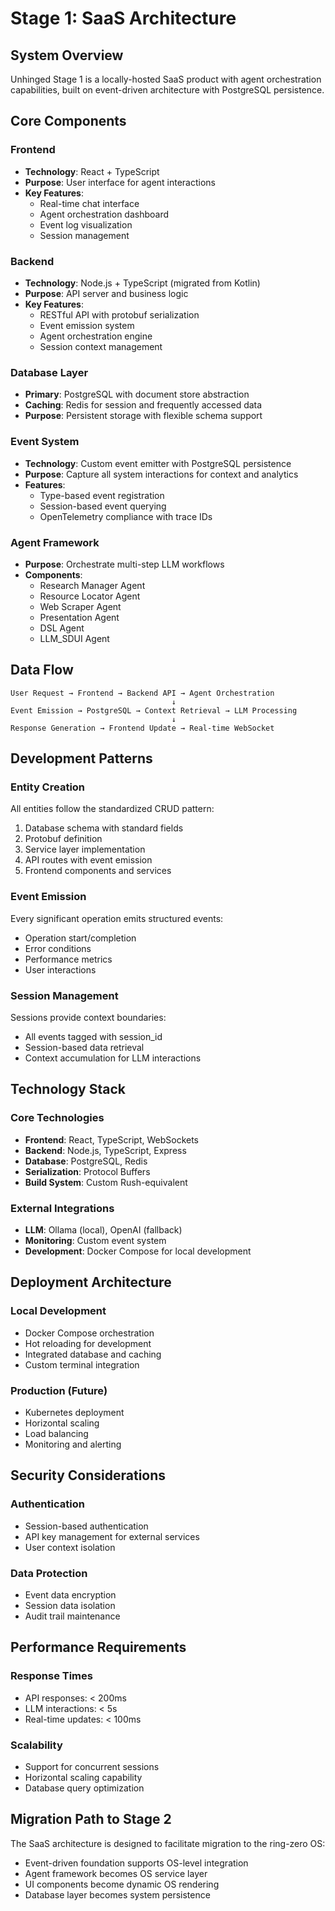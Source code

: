 # Stage 1: SaaS Architecture

## System Overview

Unhinged Stage 1 is a locally-hosted SaaS product with agent orchestration capabilities, built on event-driven architecture with PostgreSQL persistence.

## Core Components

### Frontend
- **Technology**: React + TypeScript
- **Purpose**: User interface for agent interactions
- **Key Features**:
  - Real-time chat interface
  - Agent orchestration dashboard
  - Event log visualization
  - Session management

### Backend
- **Technology**: Node.js + TypeScript (migrated from Kotlin)
- **Purpose**: API server and business logic
- **Key Features**:
  - RESTful API with protobuf serialization
  - Event emission system
  - Agent orchestration engine
  - Session context management

### Database Layer
- **Primary**: PostgreSQL with document store abstraction
- **Caching**: Redis for session and frequently accessed data
- **Purpose**: Persistent storage with flexible schema support

### Event System
- **Technology**: Custom event emitter with PostgreSQL persistence
- **Purpose**: Capture all system interactions for context and analytics
- **Features**:
  - Type-based event registration
  - Session-based event querying
  - OpenTelemetry compliance with trace IDs

### Agent Framework
- **Purpose**: Orchestrate multi-step LLM workflows
- **Components**:
  - Research Manager Agent
  - Resource Locator Agent
  - Web Scraper Agent
  - Presentation Agent
  - DSL Agent
  - LLM_SDUI Agent

## Data Flow

```
User Request → Frontend → Backend API → Agent Orchestration
                                    ↓
Event Emission → PostgreSQL → Context Retrieval → LLM Processing
                                    ↓
Response Generation → Frontend Update → Real-time WebSocket
```

## Development Patterns

### Entity Creation
All entities follow the standardized CRUD pattern:
1. Database schema with standard fields
2. Protobuf definition
3. Service layer implementation
4. API routes with event emission
5. Frontend components and services

### Event Emission
Every significant operation emits structured events:
- Operation start/completion
- Error conditions
- Performance metrics
- User interactions

### Session Management
Sessions provide context boundaries:
- All events tagged with session_id
- Session-based data retrieval
- Context accumulation for LLM interactions

## Technology Stack

### Core Technologies
- **Frontend**: React, TypeScript, WebSockets
- **Backend**: Node.js, TypeScript, Express
- **Database**: PostgreSQL, Redis
- **Serialization**: Protocol Buffers
- **Build System**: Custom Rush-equivalent

### External Integrations
- **LLM**: Ollama (local), OpenAI (fallback)
- **Monitoring**: Custom event system
- **Development**: Docker Compose for local development

## Deployment Architecture

### Local Development
- Docker Compose orchestration
- Hot reloading for development
- Integrated database and caching
- Custom terminal integration

### Production (Future)
- Kubernetes deployment
- Horizontal scaling
- Load balancing
- Monitoring and alerting

## Security Considerations

### Authentication
- Session-based authentication
- API key management for external services
- User context isolation

### Data Protection
- Event data encryption
- Session data isolation
- Audit trail maintenance

## Performance Requirements

### Response Times
- API responses: < 200ms
- LLM interactions: < 5s
- Real-time updates: < 100ms

### Scalability
- Support for concurrent sessions
- Horizontal scaling capability
- Database query optimization

## Migration Path to Stage 2

The SaaS architecture is designed to facilitate migration to the ring-zero OS:
- Event-driven foundation supports OS-level integration
- Agent framework becomes OS service layer
- UI components become dynamic OS rendering
- Database layer becomes system persistence
